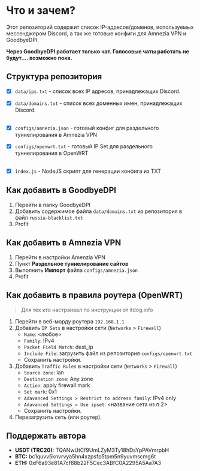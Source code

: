 # Что и зачем?

Этот репозиторий содержит список IP-адресов/доменов, используемых мессенджером Discord, а так же готовые конфиги для Amnezia VPN и GoodbyeDPI. 

**Через GoodbyeDPI работает только чат. Голосовые чаты работать не будут.... возможно пока.**

## Структура репозитория

- [x] `data/ips.txt` - список всех IP адресов, принадлежащих Discord.
- [x] `data/domains.txt` - список всех доменных имен, принадлежащих Discord.
<br><br>
- [x] `configs/amnezia.json` - готовый конфиг для раздельного туннелирования в Amnezia VPN
- [x] `configs/openwrt.txt` - готовый IP Set для раздельного туннелирования в OpenWRT
<br><br>
- [x] `index.js` - NodeJS скрипт для генерации конфига из TXT 


## Как добавить в GoodbyeDPI

1. Перейти в папку GoodbyeDPI
2. Добавить содержимое файла `data/domains.txt` из репозитория в файл `russia-blacklist.txt` 
3. Profit

## Как добавить в Amnezia VPN

1. Перейти в настройки Amenzia VPN
2. Пункт **Раздельное туннелирование сайтов**
3. Выполнить **Импорт** файла `configs/amnezia.json`
4. Profit

## Как добавить в правила роутера (OpenWRT)
  > Для тех кто настраивал по инструкции от itdog.info

1. Перейти в веб-морду роутера `192.168.1.1`
2. Добавить `IP Sets` в настройки сети (`Networks` > `Firewall`)
	- `Name`: <любое>
	- `Family`: IPv4
	- `Packet Field Match`: dest_ip
	- `Include File`: загрузить файл из репозитория `configs/openwrt.txt`
	- Сохранить настройки.
3. Добавить `Traffic Rules` в настройки сети (`Networks` > `Firewall`)
	- `Source zone`: lan
	- `Destination zone`: Any zone
	- `Action`: apply firewall mark
	- `Set mark`: 0x1
	- `Adavanced Settings > Restrict to address family`: IPv4 only
	- `Adavanced Settings > Use ipset`: <название сета из п.2>
	- Сохранить настройки.
4. Перезагрузить сеть (или роутер).


## Поддержать автора

- **USDT (TRC20):** TQANwUtCf9UmLZyM3Ty18hDsYpPAVmrpbH
- **BTC:** bc1quvv5knvrvya5hn4xzpsfp5tpm5n9yuvmscmg6t
- **ETH:** 0xF6a93e81A7cf88b22F5Cec3ABfC0A2295A5Aa7A3
